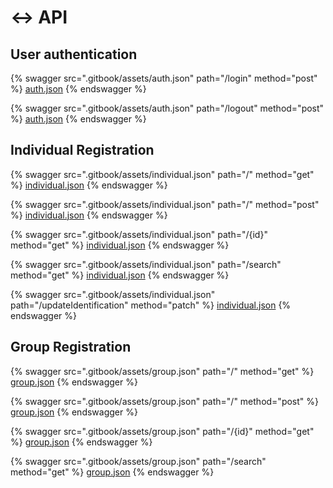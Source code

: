 # ↔ API

## User authentication

{% swagger src=".gitbook/assets/auth.json" path="/login" method="post" %}
[auth.json](.gitbook/assets/auth.json)
{% endswagger %}

{% swagger src=".gitbook/assets/auth.json" path="/logout" method="post" %}
[auth.json](.gitbook/assets/auth.json)
{% endswagger %}

## Individual Registration

{% swagger src=".gitbook/assets/individual.json" path="/" method="get" %}
[individual.json](.gitbook/assets/individual.json)
{% endswagger %}

{% swagger src=".gitbook/assets/individual.json" path="/" method="post" %}
[individual.json](.gitbook/assets/individual.json)
{% endswagger %}

{% swagger src=".gitbook/assets/individual.json" path="/{id}" method="get" %}
[individual.json](.gitbook/assets/individual.json)
{% endswagger %}

{% swagger src=".gitbook/assets/individual.json" path="/search" method="get" %}
[individual.json](.gitbook/assets/individual.json)
{% endswagger %}

{% swagger src=".gitbook/assets/individual.json" path="/updateIdentification" method="patch" %}
[individual.json](.gitbook/assets/individual.json)
{% endswagger %}

## Group Registration

{% swagger src=".gitbook/assets/group.json" path="/" method="get" %}
[group.json](.gitbook/assets/group.json)
{% endswagger %}

{% swagger src=".gitbook/assets/group.json" path="/" method="post" %}
[group.json](.gitbook/assets/group.json)
{% endswagger %}

{% swagger src=".gitbook/assets/group.json" path="/{id}" method="get" %}
[group.json](.gitbook/assets/group.json)
{% endswagger %}

{% swagger src=".gitbook/assets/group.json" path="/search" method="get" %}
[group.json](.gitbook/assets/group.json)
{% endswagger %}
